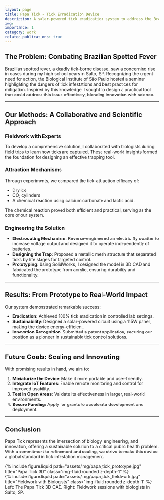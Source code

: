 ```yaml
---
layout: page
title: Papa Tick - Tick Erradication Device
description: A solar-powered tick eradication system to address the Brazilian Spotted Fever issues.
img:
importance: 1
category: work
related_publications: true
---
```


## **The Problem: Combating Brazilian Spotted Fever**

Brazilian spotted fever, a deadly tick-borne disease, saw a concerning rise in cases during my high school years in Salto, SP. Recognizing the urgent need for action, the Biological Institute of São Paulo hosted a seminar highlighting the dangers of tick infestations and best practices for mitigation. Inspired by this knowledge, I sought to design a practical tool that could address this issue effectively, blending innovation with science.

---

## **Our Methods: A Collaborative and Scientific Approach**

### **Fieldwork with Experts**
To develop a comprehensive solution, I collaborated with biologists during field trips to learn how ticks are captured. These real-world insights formed the foundation for designing an effective trapping tool.

### **Attraction Mechanisms**
Through experiments, we compared the tick-attraction efficacy of:
- Dry ice
- CO₂ cylinders
- A chemical reaction using calcium carbonate and lactic acid.

The chemical reaction proved both efficient and practical, serving as the core of our system.

### **Engineering the Solution**
- **Electrocuting Mechanism**: Reverse-engineered an electric fly swatter to increase voltage output and designed it to operate independently of batteries.
- **Designing the Trap**: Proposed a metallic mesh structure that separated ticks by life stages for targeted control.
- **Prototyping**: Using SolidWorks, I designed the model in 3D CAD and fabricated the prototype from acrylic, ensuring durability and functionality.

---

## **Results: From Prototype to Real-World Impact**

Our system demonstrated remarkable success:
- **Eradication**: Achieved 100% tick eradication in controlled lab settings.
- **Sustainability**: Designed a solar-powered circuit using a 115W panel, making the device energy-efficient.
- **Innovation Recognition**: Submitted a patent application, securing our position as a pioneer in sustainable tick control solutions.

---

## **Future Goals: Scaling and Innovating**

With promising results in hand, we aim to:
1. **Miniaturize the Device**: Make it more portable and user-friendly.
2. **Integrate IoT Features**: Enable remote monitoring and control for improved usability.
3. **Test in Open Areas**: Validate its effectiveness in larger, real-world environments.
4. **Secure Funding**: Apply for grants to accelerate development and deployment.

---

## **Conclusion**

Papa Tick represents the intersection of biology, engineering, and innovation, offering a sustainable solution to a critical public health problem. With a commitment to refinement and scaling, we strive to make this device a global standard in tick infestation management.

<div class="row justify-content-sm-center">
    <div class="col-sm-8 mt-3 mt-md-0">
        {% include figure.liquid path="assets/img/papa_tick_prototype.jpg" title="Papa Tick 3D" class="img-fluid rounded z-depth-1" %}
    </div>
    <div class="col-sm-4 mt-3 mt-md-0">
        {% include figure.liquid path="assets/img/papa_tick_fieldwork.jpg" title="Fieldwork with Biologists" class="img-fluid rounded z-depth-1" %}
    </div>
</div>
<div class="caption">
    Left: The Papa Tick 3D CAD. Right: Fieldwork sessions with biologists in Salto, SP.
</div>
